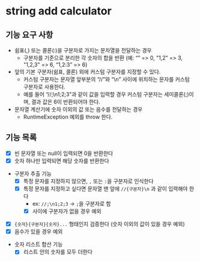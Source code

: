 # string add calculator
## 기능 요구 사항
- 쉼표(,) 또는 콜론(:)을 구분자로 가지는 문자열을 전달하는 경우 
  - 구분자를 기준으로 분리한 각 숫자의 합을 반환 (예: “” => 0, "1,2" => 3, "1,2,3" => 6, “1,2:3” => 6)
- 앞의 기본 구분자(쉼표, 콜론) 외에 커스텀 구분자를 지정할 수 있다. 
  - 커스텀 구분자는 문자열 앞부분의 “//”와 “\n” 사이에 위치하는 문자를 커스텀 구분자로 사용한다. 
  - 예를 들어 “//;\n1;2;3”과 같이 값을 입력할 경우 커스텀 구분자는 세미콜론(;)이며, 결과 값은 6이 반환되어야 한다.
- 문자열 계산기에 숫자 이외의 값 또는 음수를 전달하는 경우 
  - RuntimeException 예외를 throw 한다.

## 기능 목록
- [x] 빈 문자열 또는 null이 입력되면 0을 반환한다
- [x] 숫자 하나만 입력되면 해당 숫자를 반환한다
- 구분자 추출 기능 
  - [x] 특정 문자를 지정하지 않으면, `,` 또는 `:`을 구분자로 인식한다
  - [x] 특정 문자를 지정하고 싶다면 문자열 맨 앞에 `//{구분자}\n` 과 같이 입력해야 한다 
    - ex: `//;\n1;2;3` → `;`을 구분자로 함 
    - [x] 사이에 구분자가 없을 경우 예외
- [x] `{숫자}{구분자}{숫자}...` 형태인지 검증한다 (숫자 이외의 값이 있을 경우 예외)
- [x] 음수가 있을 경우 예외 
- 숫자 리스트 합산 기능 
  - [x] 리스트 안의 숫자를 모두 더한다 